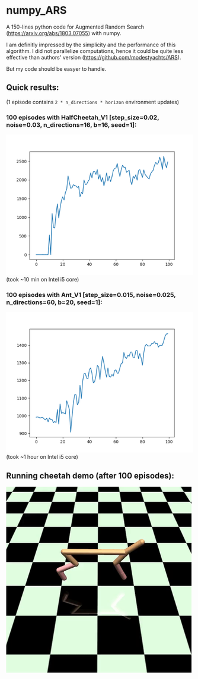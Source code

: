 # numpy_ARS
A 150-lines python code for Augmented Random Search (https://arxiv.org/abs/1803.07055) with numpy.

I am definitly impressed by the simplicity and the performance of this algorithm. 
I did not parallelize computations, hence it could be quite less effective than authors' version (https://github.com/modestyachts/ARS).

But my code should be easyer to handle. 

## Quick results:

(1 episode contains `2 * n_directions * horizon` environment updates)

### 100 episodes with **HalfCheetah_V1** [step_size=0.02, noise=0.03, n_directions=16, b=16, seed=1]:
![HalfCheetah_V1](img/HalfCheetah_V1.png)
(took ~10 min on Intel i5 core)

### 100 episodes with **Ant_V1** [step_size=0.015, noise=0.025, n_directions=60, b=20, seed=1]:
![Ant_V1](img/Ant_V1.png)
(took ~1 hour on Intel i5 core)

## Running cheetah demo (after 100 episodes):
![HalfCheetah_GIF](img/HalfCheetah.gif)
